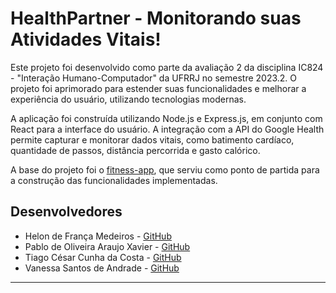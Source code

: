 # HealthPartner - Monitorando suas Atividades Vitais!

Este projeto foi desenvolvido como parte da avaliação 2 da disciplina IC824 - "Interação Humano-Computador" da UFRRJ no semestre 2023.2. O projeto foi aprimorado para estender suas funcionalidades e melhorar a experiência do usuário, utilizando tecnologias modernas.

A aplicação foi construída utilizando Node.js e Express.js, em conjunto com React para a interface do usuário. A integração com a API do Google Health permite capturar e monitorar dados vitais, como batimento cardíaco, quantidade de passos, distância percorrida e gasto calórico.

A base do projeto foi o [fitness-app](https://github.com/ayoubkhial/fitness-app), que serviu como ponto de partida para a construção das funcionalidades implementadas.

## Desenvolvedores

- Helon de França Medeiros - [GitHub](https://github.com/helonfranca)
- Pablo de Oliveira Araujo Xavier - [GitHub](https://github.com/Pablonilo429)
- Tiago César Cunha da Costa - [GitHub](https://github.com/cesartiago)
- Vanessa Santos de Andrade - [GitHub](https://github.com/vandradesa)

---
